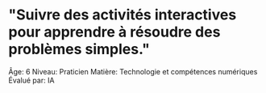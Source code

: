 # "Suivre des activités interactives pour apprendre à résoudre des problèmes simples."

Âge: 6
Niveau: Praticien
Matière: Technologie et compétences numériques
Évalué par: IA